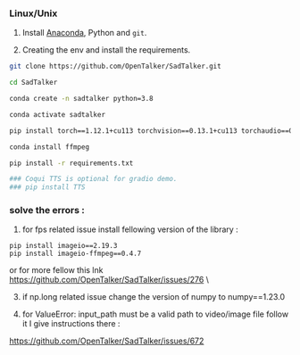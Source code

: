 
### Linux/Unix

1. Install [Anaconda](https://www.anaconda.com/), Python and `git`.

2. Creating the env and install the requirements.
  ```bash
  git clone https://github.com/OpenTalker/SadTalker.git

  cd SadTalker 

  conda create -n sadtalker python=3.8

  conda activate sadtalker

  pip install torch==1.12.1+cu113 torchvision==0.13.1+cu113 torchaudio==0.12.1 --extra-index-url https://download.pytorch.org/whl/cu113

  conda install ffmpeg

  pip install -r requirements.txt

  ### Coqui TTS is optional for gradio demo. 
  ### pip install TTS

  ```


### solve the errors : 

1. for fps related issue install fellowing version of the library :
```
pip install imageio==2.19.3
pip install imageio-ffmpeg==0.4.7 
```

or for more fellow this lnk 
https://github.com/OpenTalker/SadTalker/issues/276   \


3. if np.long related issue 
change the version of numpy to numpy==1.23.0 


4. for ValueError: input_path must be a valid path to video/image file
follow it I give instructions there : 

https://github.com/OpenTalker/SadTalker/issues/672






